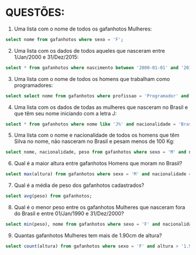 # QUESTÕES:
1. Uma lista com o nome de todos os gafanhotos Mulheres:
```sql
select nome from gafanhotos where sexo = 'F';
```

2. Uma lista com os dados de todos aqueles que nasceram entre 1/Jan/2000 e 31/Dez/2015:
```sql
select * from gafanhotos where nascimento between '2000-01-01' and '2015-12-31';
```

3. Uma lista com o nome de todos os homens que trabalham como programadores:
```sql
select select nome from gafanhotos where profissao = 'Programador' and sexo = 'M';
```

4. Uma lista com os dados de todas as mulheres que nasceram no Brasil e que têm seu nome iniciando com a letra J:
```sql
select * from gafanhotos where nome like 'J%' and nacionalidade = 'Brasil' and sexo = 'F';
```

5. Uma lista com o nome e nacionalidade de todos os homens que têm Silva no nome, não nasceram no Brasil e pesam menos de 100 Kg:
```sql
select nome, nacionalidade, peso from gafanhotos where sexo = 'M' and nacionalidade != 'Brasil' and peso < '100' and nome like '%Silva%';
```

6. Qual é a maior altura entre gafanhotos Homens que moram no Brasil?
```sql
select max(altura) from gafanhotos where sexo = 'M' and nacionalidade = 'Brasil';
```

7. Qual é a média de peso dos gafanhotos cadastrados?
```sql
select avg(peso) from gafanhotos;
```

8. Qual é o menor peso entre os gafanhotos Mulheres que nasceram fora do Brasil e entre 01/Jan/1990 e 31/Dez/2000?
```sql
select min(peso), nome from gafanhotos where sexo = 'F' and nacionalidade != 'Brasil' and nascimento between '1990-01-01' and '2000-12-31';
```

9. Quantas gafanhotos Mulheres tem mais de 1.90cm de altura?
```sql
select count(altura) from gafanhotos where sexo = 'F' and altura > '1.90';
```


